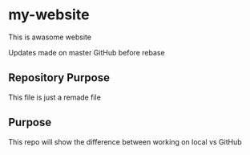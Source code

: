 # my-website

This is awasome website

Updates made on master GitHub before rebase

## Repository Purpose

This file is just a remade file

## Purpose

This repo will show the difference between working on local vs GitHub
